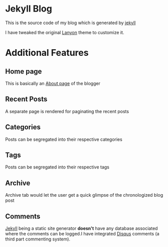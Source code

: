 # Jekyll Blog 

This is the source code of my blog which is generated by [jekyll](https://jekyllrb.com/)  

I have tweaked the original [Lanyon](https://github.com/poole/lanyon) theme to customize it.

# Additional Features

## Home page 

This is basically an [About page](https://aakp10.github.io/) of the blogger 

## Recent Posts 

A separate page is rendered for paginating the recent posts


## Categories

Posts can be segregated into their respective categories

## Tags

Posts can be segregated into their respective tags

## Archive

Archive tab would let the user get a quick glimpse of the chronologized blog post

## Comments

[Jekyll](https://jekyllrb.com/) being a static site generator **doesn't** have any database associated where the comments can be logged.I have integrated [Disqus](https://disqus.com/) comments (a third part commenting system).
